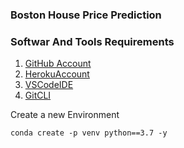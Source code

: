 ###  Boston House Price Prediction

### Softwar And Tools Requirements

1. [GitHub Account](https://github.com)
2. [HerokuAccount](https://heroku.com)
3. [VSCodeIDE](https://code.visualstudio.com)
4. [GitCLI](https://git-scm.com/docs/gitcli)


Create a new Environment

```
conda create -p venv python==3.7 -y
```